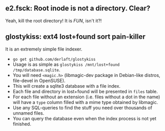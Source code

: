 ## e2.fsck: Root inode is not a directory.  Clear?

Yeah, kill the root directory! It is *FUN*, isn't it?!

## glostykiss: ext4 lost+found sort pain-killer

It is an extremely simple file indexer.

* ```go get github.com/derlaft/glostykiss ```
* Usage is as simple as ```glostykiss /mnt/lost+found /tmp/database.sqlite```.
* You will need ```<magic.h>``` (libmagic-dev package in Debian-like distros, file-devel in OpenSUSE).
* This will create a sqlite3 database with a file index.
* Each file and directory in lost+found will be presented in ```files``` table.
* For each file without an extension (i.e. files without a dot in the name) will have a ```type``` column filled with a mime type obtained by libmagic.
* Use any SQL-queries to find the stuff you need over thousands of unnamed files.
* You can query the database even when the index process is not yet finished.
